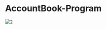 # AccountBook-Program
![2](https://user-images.githubusercontent.com/69396761/90217434-eda60400-de33-11ea-8177-d0d6b6cc3a0d.gif)
